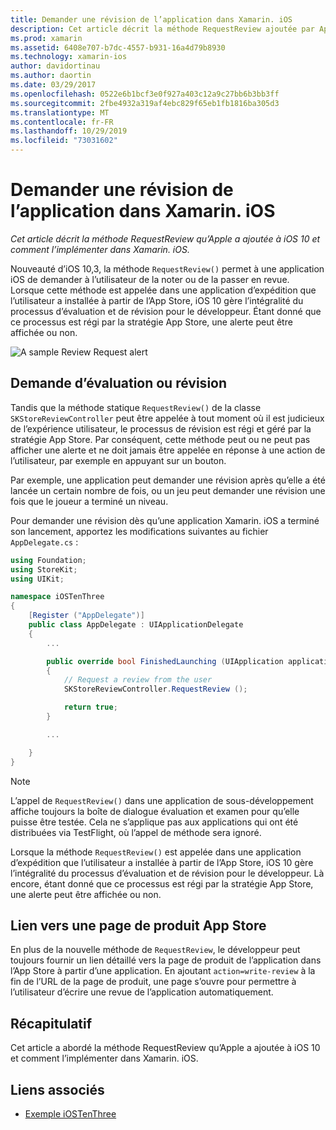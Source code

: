 ```yaml
---
title: Demander une révision de l’application dans Xamarin. iOS
description: Cet article décrit la méthode RequestReview ajoutée par Apple à iOS 10 et explique comment l’implémenter dans Xamarin. iOS.
ms.prod: xamarin
ms.assetid: 6408e707-b7dc-4557-b931-16a4d79b8930
ms.technology: xamarin-ios
author: davidortinau
ms.author: daortin
ms.date: 03/29/2017
ms.openlocfilehash: 0522e6b1bcf3e0f927a403c12a9c27bb6b3bb3ff
ms.sourcegitcommit: 2fbe4932a319af4ebc829f65eb1fb1816ba305d3
ms.translationtype: MT
ms.contentlocale: fr-FR
ms.lasthandoff: 10/29/2019
ms.locfileid: "73031602"
---
```

# <a name="request-app-review-in-xamarinios"></a>Demander une révision de l’application dans Xamarin. iOS

_Cet article décrit la méthode RequestReview qu’Apple a ajoutée à iOS 10 et comment l’implémenter dans Xamarin. iOS._

Nouveauté d’iOS 10,3, la méthode `RequestReview()` permet à une application iOS de demander à l’utilisateur de la noter ou de la passer en revue. Lorsque cette méthode est appelée dans une application d’expédition que l’utilisateur a installée à partir de l’App Store, iOS 10 gère l’intégralité du processus d’évaluation et de révision pour le développeur. Étant donné que ce processus est régi par la stratégie App Store, une alerte peut être affichée ou non.

![](request-app-review-images/review01.png "A sample Review Request alert")

## <a name="requesting-a-rating-or-review"></a>Demande d’évaluation ou révision

Tandis que la méthode statique `RequestReview()` de la classe `SKStoreReviewController` peut être appelée à tout moment où il est judicieux de l’expérience utilisateur, le processus de révision est régi et géré par la stratégie App Store. Par conséquent, cette méthode peut ou ne peut pas afficher une alerte et ne doit jamais être appelée en réponse à une action de l’utilisateur, par exemple en appuyant sur un bouton.

Par exemple, une application peut demander une révision après qu’elle a été lancée un certain nombre de fois, ou un jeu peut demander une révision une fois que le joueur a terminé un niveau.

Pour demander une révision dès qu’une application Xamarin. iOS a terminé son lancement, apportez les modifications suivantes au fichier `AppDelegate.cs` :

```csharp
using Foundation;
using StoreKit;
using UIKit;

namespace iOSTenThree
{
    [Register ("AppDelegate")]
    public class AppDelegate : UIApplicationDelegate
    {
        ...

        public override bool FinishedLaunching (UIApplication application, NSDictionary launchOptions)
        {
            // Request a review from the user
            SKStoreReviewController.RequestReview ();

            return true;
        }

        ...

    }
}
```

> [!NOTE]
> L’appel de `RequestReview()` dans une application de sous-développement affiche toujours la boîte de dialogue évaluation et examen pour qu’elle puisse être testée. Cela ne s’applique pas aux applications qui ont été distribuées via TestFlight, où l’appel de méthode sera ignoré.

Lorsque la méthode `RequestReview()` est appelée dans une application d’expédition que l’utilisateur a installée à partir de l’App Store, iOS 10 gère l’intégralité du processus d’évaluation et de révision pour le développeur. Là encore, étant donné que ce processus est régi par la stratégie App Store, une alerte peut être affichée ou non.

## <a name="linking-to-an-app-store-product-page"></a>Lien vers une page de produit App Store 

En plus de la nouvelle méthode de `RequestReview`, le développeur peut toujours fournir un lien détaillé vers la page de produit de l’application dans l’App Store à partir d’une application. En ajoutant `action=write-review` à la fin de l’URL de la page de produit, une page s’ouvre pour permettre à l’utilisateur d’écrire une revue de l’application automatiquement. 

## <a name="summary"></a>Récapitulatif

Cet article a abordé la méthode RequestReview qu’Apple a ajoutée à iOS 10 et comment l’implémenter dans Xamarin. iOS.

## <a name="related-links"></a>Liens associés

- [Exemple iOSTenThree](https://docs.microsoft.com/samples/xamarin/ios-samples/ios10-iostenthree/)
